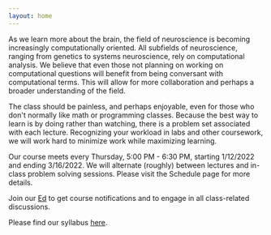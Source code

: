 ```yaml
---
layout: home
---
```

As we learn more about the brain, the field of neuroscience is becoming increasingly computationally oriented. All subfields of neuroscience, ranging from genetics to systems neuroscience, rely on computational analysis.  We believe that even those not planning on working on computational questions will benefit from being conversant with computational terms. This will allow for more collaboration and perhaps a broader understanding of the field.

The class should be painless, and perhaps enjoyable, even for those who don't normally like math or programming classes. Because the best way to learn is by doing rather than watching, there is a problem set associated with each lecture. Recognizing your workload in labs and other coursework, we will work hard to minimize work while maximizing learning.

Our course meets every Thursday, 5:00 PM - 6:30 PM, starting 1/12/2022 and ending 3/16/2022. We will alternate (roughly) between lectures and in-class problem solving sessions. Please visit the Schedule page for more details.

Join our [Ed](https://edstem.org/us/courses/32366) to get course notifications and to engage in all class-related discussions.

Please find our syllabus [here](https://docs.google.com/document/d/1lDhTMvB_ua3-7DrZZ5fEX70rL45-MTcqwAn3FcEmGlY/edit?usp=share_link).